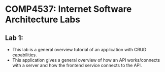 # COMP4537: Internet Software Architecture Labs
## Lab 1:
- This lab is a general overview tutorial of an application with CRUD capabilities.
- This application gives a general overview of how an API works/connects with a server and how the frontend service connects to the API.
